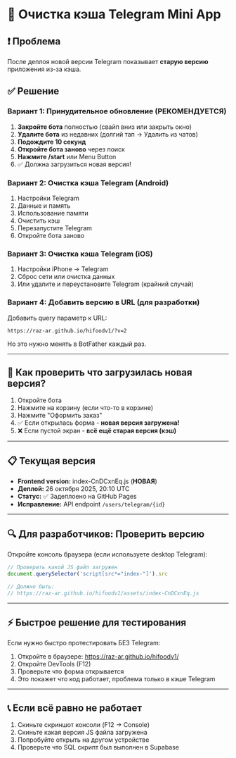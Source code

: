 # 🔄 Очистка кэша Telegram Mini App

## ❗ Проблема

После деплоя новой версии Telegram показывает **старую версию** приложения из-за кэша.

## ✅ Решение

### Вариант 1: Принудительное обновление (РЕКОМЕНДУЕТСЯ)

1. **Закройте бота** полностью (свайп вниз или закрыть окно)
2. **Удалите бота** из недавних (долгий тап → Удалить из чатов)
3. **Подождите 10 секунд**
4. **Откройте бота заново** через поиск
5. **Нажмите /start** или Menu Button
6. ✅ Должна загрузиться новая версия!

### Вариант 2: Очистка кэша Telegram (Android)

1. Настройки Telegram
2. Данные и память
3. Использование памяти
4. Очистить кэш
5. Перезапустите Telegram
6. Откройте бота заново

### Вариант 3: Очистка кэша Telegram (iOS)

1. Настройки iPhone → Telegram
2. Сброс сети или очистка данных
3. Или удалите и переустановите Telegram (крайний случай)

### Вариант 4: Добавить версию в URL (для разработки)

Добавить query параметр к URL:
```
https://raz-ar.github.io/hifoodv1/?v=2
```

Но это нужно менять в BotFather каждый раз.

---

## 🧪 Как проверить что загрузилась новая версия?

1. Откройте бота
2. Нажмите на корзину (если что-то в корзине)
3. Нажмите "Оформить заказ"
4. ✅ Если открылась форма - **новая версия загружена!**
5. ❌ Если пустой экран - **всё ещё старая версия (кэш)**

---

## 📋 Текущая версия

- **Frontend version:** index-CnDCxnEq.js (**НОВАЯ**)
- **Деплой:** 26 октября 2025, 20:10 UTC
- **Статус:** ✅ Задеплоено на GitHub Pages
- **Исправление:** API endpoint `/users/telegram/{id}`

---

## 🔍 Для разработчиков: Проверить версию

Откройте консоль браузера (если используете desktop Telegram):
```javascript
// Проверить какой JS файл загружен
document.querySelector('script[src*="index-"]').src

// Должно быть:
// https://raz-ar.github.io/hifoodv1/assets/index-CnDCxnEq.js
```

---

## ⚡ Быстрое решение для тестирования

Если нужно быстро протестировать БЕЗ Telegram:

1. Откройте в браузере: https://raz-ar.github.io/hifoodv1/
2. Откройте DevTools (F12)
3. Проверьте что форма открывается
4. Это покажет что код работает, проблема только в кэше Telegram

---

## 📞 Если всё равно не работает

1. Скиньте скриншот консоли (F12 → Console)
2. Скиньте какая версия JS файла загружена
3. Попробуйте открыть на другом устройстве
4. Проверьте что SQL скрипт был выполнен в Supabase

